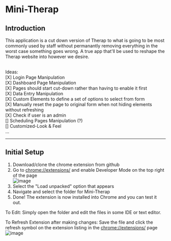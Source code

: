 # Mini-Therap
<h2><b>Introduction</b></h2>
This application is a cut down version of Therap to what is going to be most commonly used by staff without permanantly removing everything in the worst case something goes wrong. A true app that'll be used to reshape the Therap website into however we desire.
</br></br>

Ideas:</br>
[X] Login Page Manipulation</br>
[X] Dashboard Page Manipulation</br>
[X] Pages should start cut-down rather than having to enable it first</br>
[X] Data Entry Manipulation</br>
[X] Custom Elements to define a set of options to select from form</br>
[X] Manually reset the page to original form when not hiding elements without refreshing</br>
[X] Check if user is an admin</br>
[] Scheduling Pages Manipulation (?)</br>
[] Customized-Look & Feel</br>
...</br>

<hr>

<h2><b>Initial Setup</b></h2>

1) Download/clone the chrome extension from github</br>
2) Go to <a href="chrome://extensions/">chrome://extensions/</a> and enable Developer Mode on the top right of the page</br>
![image](https://user-images.githubusercontent.com/95884459/164054691-78edb453-62cc-414d-b751-4c46de9f3e30.png)</br>
3) Select the "Load unpacked" option that appears</br>
4) Navigate and select the folder for Mini-Therap</br>
5) Done! The extension is now installed into Chrome and you can test it out.</br>

To Edit: Simply open the folder and edit the files in some IDE or text editor.</br>

To Refresh Extension after making changes: Save the file and click the refresh symbol on the extension listing in the <a href="chrome://extensions/">chrome://extensions/</a> page</br>
![image](https://user-images.githubusercontent.com/95884459/164055181-b007b8b1-05b6-4393-ae3c-a1186f49188f.png)

